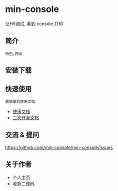 # min-console
让H5调试, 看到 console 打印

## 简介
    特色,两点
## 安装下载

## 快速使用
    最简单的使用文档

- [使用文档](./doc/use/REMADE.md)
- [二次开发文档](./doc/dev/REMADE.md)

## 交流 & 提问

https://github.com/min-console/min-console/issues

## 关于作者

- 个人主页
- 收款二维码